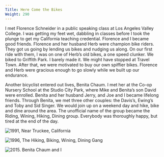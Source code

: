 ```yaml
---
Title: Here Come the Bikes
Weight: 290
---
```


I met Florence Schneider in a public speaking class at Los Angeles Valley College. I was getting my feet wet, dabbling in classes before I took the plunge to get my California teaching credential. Florence and I became good friends. Florence and her husband Herb were champion bike riders. They got us going by lending us bikes and nudging us along. On our first ride with them, I was on one of Herb’s old bikes, a one speed clunker. We biked to Griffith Park. I barely made it. We might have stopped at Travel Town. After that, we were motivated to buy our own spiffier bikes. Florence and Herb were gracious enough to go slowly while we built up our endurance.

Another bicyclist entered out lives, Benita Chaum. I met her at the Co-op Nursery School at the Studio City Park, where Mike and Benita’s son David were enrolled.  Benita and her husband Jerry, and Joe and I became lifelong friends. Through Benita, we met three other couples: the Davis’s, Ewing’s and Toby and Sid Singer. We would join up on a weekend day and hike, bike and dine around the area. The unofficial name of the group became the Riding, Wining, Hiking, Dining group. Everybody was thoroughly happy, but tired at the end of the day.

![1991, Near Truckee, California](/images/truckee.jpg "Biking trip with Bill and Shanon. We left them in the dust. Or maybe they left us in the dust.")

![1996, The Hiking, Biking, Wining, Dining Gang](/images/1996-friends.jpg "Left to right: Toby Singer, me, Jerry and Benita Chaum, the Ewings (seated), Fritzi & Cal Davis, Sid Singer")

![2015. Benita Chaum and I](/images/benita.jpg)








